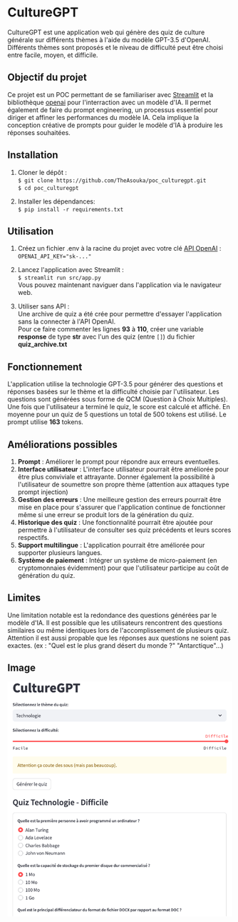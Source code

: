 # CultureGPT

CultureGPT est une application web qui génère des quiz de culture générale sur différents thèmes à l'aide du modèle GPT-3.5 d'OpenAI. Différents thèmes sont proposés et le niveau de difficulté peut être choisi entre facile, moyen, et difficile.

## Objectif du projet

Ce projet est un POC permettant de se familiariser avec [Streamlit](https://docs.streamlit.io/) et la bibliothèque [openai](https://github.com/openai/openai-python) pour l'interraction avec un modèle d'IA.
Il permet également de faire du prompt engineering, un processus essentiel pour diriger et affiner les performances du modèle IA. Cela implique la conception créative de prompts pour guider le modèle d'IA à produire les réponses souhaitées.

## Installation

1. Cloner le dépôt :  
`$ git clone https://github.com/TheAsouka/poc_culturegpt.git`  
`$ cd poc_culturegpt`

2. Installer les dépendances:  
`$ pip install -r requirements.txt`

## Utilisation

1. Créez un fichier .env à la racine du projet avec votre clé [API OpenAI](https://platform.openai.com/account/api-keys) :  
`OPENAI_API_KEY="sk-..."`

2. Lancez l'application avec Streamlit :  
`$ streamlit run src/app.py`  
Vous pouvez maintenant naviguer dans l'application via le navigateur web.

3. Utiliser sans API :  
Une archive de quiz a été crée pour permettre d'essayer l'application sans la connecter à l'API OpenAI.  
Pour ce faire commenter les lignes **93** à **110**, créer une variable **response** de type **str** avec l'un des quiz (entre `[]`) du fichier **quiz_archive.txt**

## Fonctionnement
L'application utilise la technologie GPT-3.5 pour générer des questions et réponses basées sur le thème et la difficulté choisie par l'utilisateur. Les questions sont générées sous forme de QCM (Question à Choix Multiples). Une fois que l'utilisateur a terminé le quiz, le score est calculé et affiché.
En moyenne pour un quiz de 5 questions un total de 500 tokens est utilisé.
Le prompt utilise **163** tokens.

## Améliorations possibles

1. **Prompt** : Améliorer le prompt pour répondre aux erreurs eventuelles.
2. **Interface utilisateur** : L'interface utilisateur pourrait être améliorée pour être plus conviviale et attrayante. Donner également la possibilité à l'utilisateur de soumettre son propre thème (attention aux attaques type prompt injection)  
3. **Gestion des erreurs** : Une meilleure gestion des erreurs pourrait être mise en place pour s'assurer que l'application continue de fonctionner même si une erreur se produit lors de la génération du quiz.
4. **Historique des quiz** : Une fonctionnalité pourrait être ajoutée pour permettre à l'utilisateur de consulter ses quiz précédents et leurs scores respectifs.
5. **Support multilingue** : L'application pourrait être améliorée pour supporter plusieurs langues.
6. **Système de paiement** : Intégrer un système de micro-paiement (en cryptomonnaies évidemment) pour que l'utilisateur participe au coût de génération du quiz.

## Limites
Une limitation notable est la redondance des questions générées par le modèle d'IA. 
Il est possible que les utilisateurs rencontrent des questions similaires ou même identiques lors de l'accomplissement de plusieurs quiz. Attention il est aussi propable que les réponses aux questions ne soient pas exactes. (ex : "Quel est le plus grand désert du monde ?" "Antarctique"...)

## Image
<img src="https://github.com/TheAsouka/poc_culturegpt/blob/main/img/capture.png">  